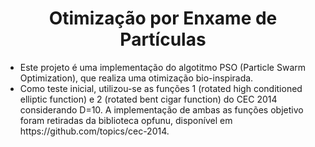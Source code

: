 <h1 align="center">Otimização por Enxame de Partículas</h1>
<p>
  <ul>
  <li>Este projeto é uma implementação do algotitmo PSO (Particle Swarm Optimization), que realiza uma otimização bio-inspirada.</li>
  <li>Como teste inicial, utilizou-se as funções 1 (rotated high conditioned elliptic function) e 2 (rotated bent cigar function) do CEC 2014 considerando D=10. A implementação de ambas as funções objetivo foram retiradas da biblioteca opfunu, disponível em https://github.com/topics/cec-2014.</li>
  </ul>
</p>
